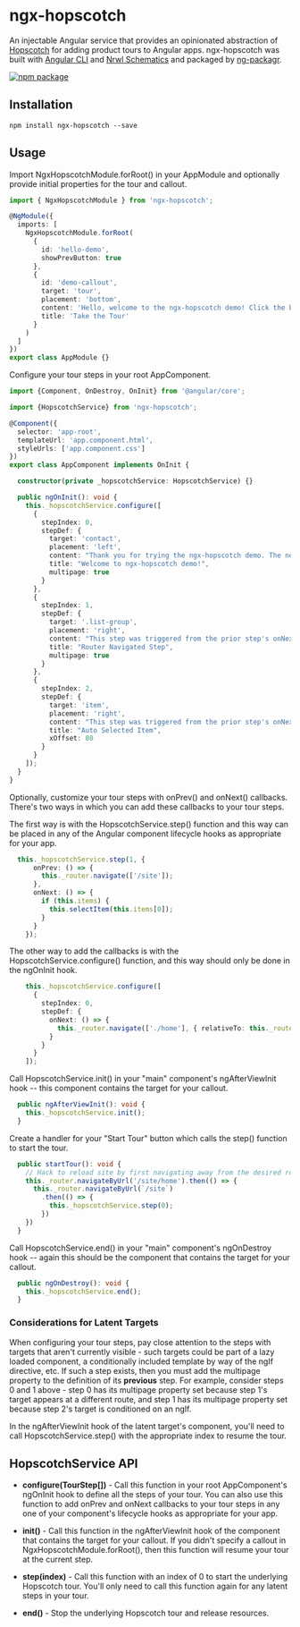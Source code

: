 # ngx-hopscotch

An injectable Angular service that provides an opinionated abstraction of [Hopscotch](https://github.com/linkedin/hopscotch) for adding product 
tours to Angular apps. ngx-hopscotch was built with [Angular CLI](https://github.com/angular/angular-cli) and [Nrwl Schematics](https://github.com/nrwl/nx) 
and packaged by [ng-packagr](https://github.com/dherges/ng-packagr).

[![npm package](https://img.shields.io/npm/v/ngx-hopscotch.svg?style=flat-square)](https://www.npmjs.com/package/ngx-hopscotch)

## Installation

```
npm install ngx-hopscotch --save
```

## Usage

Import NgxHopscotchModule.forRoot() in your AppModule and optionally provide initial properties for the tour and callout.

```typescript
import { NgxHopscotchModule } from 'ngx-hopscotch';

@NgModule({
  imports: [
    NgxHopscotchModule.forRoot(
      {
        id: 'hello-demo',
        showPrevButton: true
      },
      {
        id: 'demo-callout',
        target: 'tour',
        placement: 'bottom',
        content: 'Hello, welcome to the ngx-hopscotch demo! Click the bus icon to start the tour.',
        title: 'Take the Tour'
      }
    )
  ]
})
export class AppModule {}
```

Configure your tour steps in your root AppComponent.

```typescript
import {Component, OnDestroy, OnInit} from '@angular/core';

import {HopscotchService} from 'ngx-hopscotch';

@Component({
  selector: 'app-root',
  templateUrl: 'app.component.html',
  styleUrls: ['app.component.css']
})
export class AppComponent implements OnInit {

  constructor(private _hopscotchService: HopscotchService) {}

  public ngOnInit(): void {
    this._hopscotchService.configure([
      {
        stepIndex: 0,
        stepDef: {
          target: 'contact',
          placement: 'left',
          content: "Thank you for trying the ngx-hopscotch demo. The next step's target doesn't exist yet until you click the Next button.",
          title: "Welcome to ngx-hopscotch demo!",
          multipage: true
        }
      },
      {
        stepIndex: 1,
        stepDef: {
          target: '.list-group',
          placement: 'right',
          content: "This step was triggered from the prior step's onNext callback. The next step's target doesn't exist yet until you click the Next button.",
          title: "Router Navigated Step",
          multipage: true
        }
      },
      {
        stepIndex: 2,
        stepDef: {
          target: 'item',
          placement: 'right',
          content: "This step was triggered from the prior step's onNext callback. This is the last step, but you can click the Back button to return to the previous step.",
          title: "Auto Selected Item",
          xOffset: 80
        }
      }
    ]);
  }
}
```

Optionally, customize your tour steps with onPrev() and onNext() callbacks. There's two ways in which you can add these callbacks to your tour steps.

The first way is with the HopscotchService.step() function and this way can be placed in any of the Angular component lifecycle hooks as appropriate for your app. 

```typescript
  this._hopscotchService.step(1, {
      onPrev: () => {
        this._router.navigate(['/site']);
      },
      onNext: () => {
        if (this.items) {
          this.selectItem(this.items[0]);
        }
      }
    });
```

The other way to add the callbacks is with the HopscotchService.configure() function, and this way should only be done in the ngOnInit hook.

```typescript
    this._hopscotchService.configure([
      {
        stepIndex: 0,
        stepDef: {
          onNext: () => {
            this._router.navigate(['./home'], { relativeTo: this._route });
          }
        }
      }
    ]);
```

Call HopscotchService.init() in your "main" component's ngAfterViewInit hook -- this component contains the target for your callout.

```typescript
  public ngAfterViewInit(): void {
    this._hopscotchService.init();
  }
```

Create a handler for your "Start Tour" button which calls the step() function to start the tour.

```typescript
  public startTour(): void {
    // Hack to reload site by first navigating away from the desired route.
    this._router.navigateByUrl('/site/home').then(() => {
      this._router.navigateByUrl(`/site`)
        .then(() => {
          this._hopscotchService.step(0);
        })
    })
  }
```

Call HopscotchService.end() in your "main" component's ngOnDestroy hook -- again this should be the component that contains the target for your callout.

```typescript
  public ngOnDestroy(): void {
    this._hopscotchService.end();
  }
```

### Considerations for Latent Targets

When configuring your tour steps, pay close attention to the steps with targets that aren't currently visible - such targets could be part of a lazy loaded component, 
a conditionally included template by way of the ngIf directive, etc. If such a step exists, then you must add the multipage property to the definition of its **previous** step. 
For example, consider steps 0 and 1 above - step 0 has its multipage property set because step 1's target appears at a different route, and step 1 has its multipage property set 
because step 2's target is conditioned on an ngIf.

In the ngAfterViewInit hook of the latent target's component, you'll need to call HopscotchService.step() with the appropriate index to resume the tour.

## HopscotchService API  

- **configure(TourStep[])** - Call this function in your root AppComponent's ngOnInit hook to define all the steps of your tour. You can also use this function to add onPrev and onNext
callbacks to your tour steps in any one of your component's lifecycle hooks as appropriate for your app.

- **init()** - Call this function in the ngAfterViewInit hook of the component that contains the target for your callout. If you didn't specify a callout in NgxHopscotchModule.forRoot(), 
then this function will resume your tour at the current step.

- **step(index)** - Call this function with an index of 0 to start the underlying Hopscotch tour. You'll only need to call this function again for any latent steps in your tour.

- **end()** - Stop the underlying Hopscotch tour and release resources.


